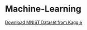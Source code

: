 # Machine-Learning

[Download MNIST Dataset from Kaggle](https://www.kaggle.com/competitions/digit-recognizer/data?select=sample_submission.csv)
